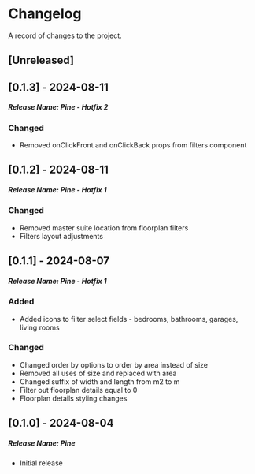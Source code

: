 # Changelog

A record of changes to the project.

## [Unreleased]

## [0.1.3] - 2024-08-11

##### Release Name: Pine - Hotfix 2

### Changed

- Removed onClickFront and onClickBack props from filters component

## [0.1.2] - 2024-08-11

##### Release Name: Pine - Hotfix 1

### Changed

- Removed master suite location from floorplan filters
- Filters layout adjustments

## [0.1.1] - 2024-08-07

##### Release Name: Pine - Hotfix 1

### Added

- Added icons to filter select fields - bedrooms, bathrooms, garages, living rooms

### Changed

- Changed order by options to order by area instead of size
- Removed all uses of size and replaced with area
- Changed suffix of width and length from m2 to m
- Filter out floorplan details equal to 0
- Floorplan details styling changes

## [0.1.0] - 2024-08-04

##### Release Name: Pine

- Initial release
